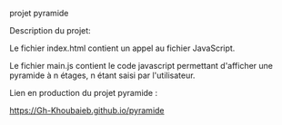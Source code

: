 
projet pyramide 

Description du projet:

Le fichier index.html contient un appel au fichier JavaScript.

Le fichier main.js contient le code javascript permettant d'afficher une pyramide à n étages, n étant saisi par l'utilisateur.


Lien en production du projet pyramide :

https://Gh-Khoubaieb.github.io/pyramide